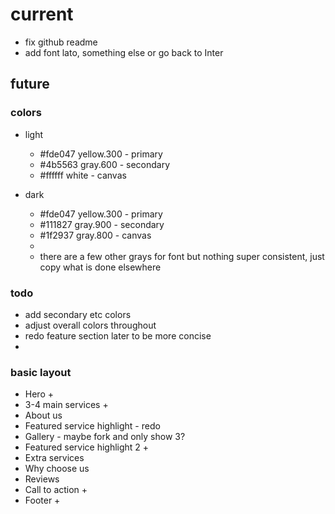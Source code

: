 # current

- fix github readme
- add font lato, something else or go back to Inter

## future

### colors

- light
  - #fde047 yellow.300 - primary
  - #4b5563 gray.600 - secondary
  - #ffffff white - canvas
- dark

  - #fde047 yellow.300 - primary
  - #111827 gray.900 - secondary
  - #1f2937 gray.800 - canvas
  -
  - there are a few other grays for font but nothing super consistent, just copy what is done elsewhere

### todo

- add secondary etc colors
- adjust overall colors throughout
- redo feature section later to be more concise
-

### basic layout

- Hero +
- 3-4 main services +
- About us
- Featured service highlight - redo
- Gallery - maybe fork and only show 3?
- Featured service highlight 2 +
- Extra services
- Why choose us
- Reviews
- Call to action +
- Footer +
